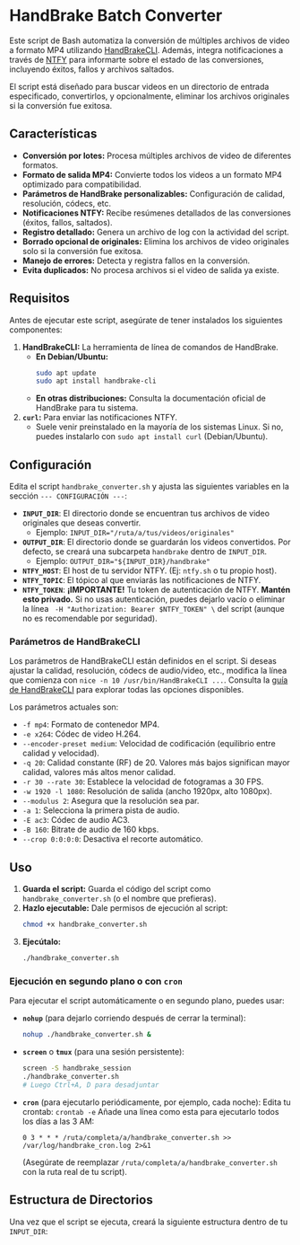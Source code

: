 # HandBrake Batch Converter

Este script de Bash automatiza la conversión de múltiples archivos de video a formato MP4 utilizando [HandBrakeCLI](https://handbrake.fr/docs/en/latest/cli/cli-guide.html). Además, integra notificaciones a través de [NTFY](https://ntfy.sh/) para informarte sobre el estado de las conversiones, incluyendo éxitos, fallos y archivos saltados.

El script está diseñado para buscar videos en un directorio de entrada especificado, convertirlos, y opcionalmente, eliminar los archivos originales si la conversión fue exitosa.

## Características

* **Conversión por lotes:** Procesa múltiples archivos de video de diferentes formatos.
* **Formato de salida MP4:** Convierte todos los videos a un formato MP4 optimizado para compatibilidad.
* **Parámetros de HandBrake personalizables:** Configuración de calidad, resolución, códecs, etc.
* **Notificaciones NTFY:** Recibe resúmenes detallados de las conversiones (éxitos, fallos, saltados).
* **Registro detallado:** Genera un archivo de log con la actividad del script.
* **Borrado opcional de originales:** Elimina los archivos de video originales solo si la conversión fue exitosa.
* **Manejo de errores:** Detecta y registra fallos en la conversión.
* **Evita duplicados:** No procesa archivos si el video de salida ya existe.

## Requisitos

Antes de ejecutar este script, asegúrate de tener instalados los siguientes componentes:

1.  **HandBrakeCLI:** La herramienta de línea de comandos de HandBrake.
    * **En Debian/Ubuntu:**
        ```bash
        sudo apt update
        sudo apt install handbrake-cli
        ```
    * **En otras distribuciones:** Consulta la documentación oficial de HandBrake para tu sistema.
2.  **`curl`:** Para enviar las notificaciones NTFY.
    * Suele venir preinstalado en la mayoría de los sistemas Linux. Si no, puedes instalarlo con `sudo apt install curl` (Debian/Ubuntu).

## Configuración

Edita el script `handbrake_converter.sh` y ajusta las siguientes variables en la sección `--- CONFIGURACIÓN ---`:

* **`INPUT_DIR`**: El directorio donde se encuentran tus archivos de video originales que deseas convertir.
    * Ejemplo: `INPUT_DIR="/ruta/a/tus/videos/originales"`
* **`OUTPUT_DIR`**: El directorio donde se guardarán los videos convertidos. Por defecto, se creará una subcarpeta `handbrake` dentro de `INPUT_DIR`.
    * Ejemplo: `OUTPUT_DIR="${INPUT_DIR}/handbrake"`
* **`NTFY_HOST`**: El host de tu servidor NTFY. (Ej: `ntfy.sh` o tu propio host).
* **`NTFY_TOPIC`**: El tópico al que enviarás las notificaciones de NTFY.
* **`NTFY_TOKEN`**: **¡IMPORTANTE!** Tu token de autenticación de NTFY. **Mantén esto privado.** Si no usas autenticación, puedes dejarlo vacío o eliminar la línea ` -H "Authorization: Bearer $NTFY_TOKEN" \` del script (aunque no es recomendable por seguridad).

### Parámetros de HandBrakeCLI

Los parámetros de HandBrakeCLI están definidos en el script. Si deseas ajustar la calidad, resolución, códecs de audio/video, etc., modifica la línea que comienza con `nice -n 10 /usr/bin/HandBrakeCLI ...`. Consulta la [guía de HandBrakeCLI](https://handbrake.fr/docs/en/latest/cli/cli-guide.html) para explorar todas las opciones disponibles.

Los parámetros actuales son:

* `-f mp4`: Formato de contenedor MP4.
* `-e x264`: Códec de video H.264.
* `--encoder-preset medium`: Velocidad de codificación (equilibrio entre calidad y velocidad).
* `-q 20`: Calidad constante (RF) de 20. Valores más bajos significan mayor calidad, valores más altos menor calidad.
* `-r 30 --rate 30`: Establece la velocidad de fotogramas a 30 FPS.
* `-w 1920 -l 1080`: Resolución de salida (ancho 1920px, alto 1080px).
* `--modulus 2`: Asegura que la resolución sea par.
* `-a 1`: Selecciona la primera pista de audio.
* `-E ac3`: Códec de audio AC3.
* `-B 160`: Bitrate de audio de 160 kbps.
* `--crop 0:0:0:0`: Desactiva el recorte automático.

## Uso

1.  **Guarda el script:** Guarda el código del script como `handbrake_converter.sh` (o el nombre que prefieras).
2.  **Hazlo ejecutable:** Dale permisos de ejecución al script:
    ```bash
    chmod +x handbrake_converter.sh
    ```
3.  **Ejecútalo:**
    ```bash
    ./handbrake_converter.sh
    ```

### Ejecución en segundo plano o con `cron`

Para ejecutar el script automáticamente o en segundo plano, puedes usar:

* **`nohup`** (para dejarlo corriendo después de cerrar la terminal):
    ```bash
    nohup ./handbrake_converter.sh &
    ```
* **`screen`** o **`tmux`** (para una sesión persistente):
    ```bash
    screen -S handbrake_session
    ./handbrake_converter.sh
    # Luego Ctrl+A, D para desadjuntar
    ```
* **`cron`** (para ejecutarlo periódicamente, por ejemplo, cada noche):
    Edita tu crontab: `crontab -e`
    Añade una línea como esta para ejecutarlo todos los días a las 3 AM:
    ```cron
    0 3 * * * /ruta/completa/a/handbrake_converter.sh >> /var/log/handbrake_cron.log 2>&1
    ```
    (Asegúrate de reemplazar `/ruta/completa/a/handbrake_converter.sh` con la ruta real de tu script).

## Estructura de Directorios

Una vez que el script se ejecuta, creará la siguiente estructura dentro de tu `INPUT_DIR`:
